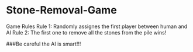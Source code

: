 # Stone-Removal-Game

Game Rules
Rule 1: Randomly assignes the first player between human and AI
Rule 2: The first one to remove all the stones from the pile wins!

###Be careful the AI is smart!!!
